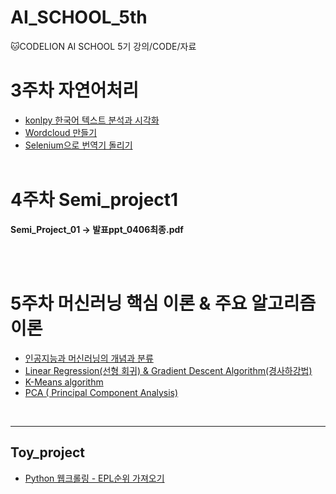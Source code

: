 # AI_SCHOOL_5th
:cat:CODELION AI SCHOOL 5기 강의/CODE/자료


# 3주차 자연어처리
- [konlpy 한국어 텍스트 분석과 시각화](https://jeonjoon.tistory.com/32)
- [Wordcloud 만들기](https://jeonjoon.tistory.com/33)  
- [Selenium으로 번역기 돌리기](https://jeonjoon.tistory.com/34) 
<br><br>

# 4주차 Semi_project1  
**Semi_Project_01 -> 발표ppt_0406최종.pdf**

<br><br>

# 5주차 머신러닝 핵심 이론 & 주요 알고리즘 이론
- [인공지능과 머신러닝의 개념과 분류](https://jeonjoon.tistory.com/40)  
- [Linear Regression(선형 회귀) & Gradient Descent Algorithm(경사하강법)](https://jeonjoon.tistory.com/43)  
- [K-Means algorithm](https://jeonjoon.tistory.com/41)  
- [PCA ( Principal Component Analysis)](https://jeonjoon.tistory.com/42)

<br>  

---

## Toy_project
- [Python 웹크롤링 - EPL순위 가져오기](https://jeonjoon.tistory.com/18?category=544964)